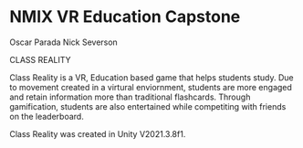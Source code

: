 # NMIX VR Education Capstone
Oscar Parada
Nick Severson

CLASS REALITY

 Class Reality is a VR, Education based game that helps students study. Due to movement 
 created in a virtural enviornment, students are more engaged and retain information
 more than traditional flashcards. Through gamification, students are also entertained 
 while competiting with friends on the leaderboard.

 Class Reality was created in Unity V2021.3.8f1.
